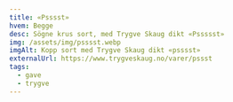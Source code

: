 ```yaml
---
title: «Psssst»
hvem: Begge
desc: Sögne krus sort, med Trygve Skaug dikt «Pssssst»
img: /assets/img/psssst.webp
imgAlt: Kopp sort med Trygve Skaug dikt «psssst»
externalUrl: https://www.trygveskaug.no/varer/pssst
tags:
  - gave
  - trygve
---
```

